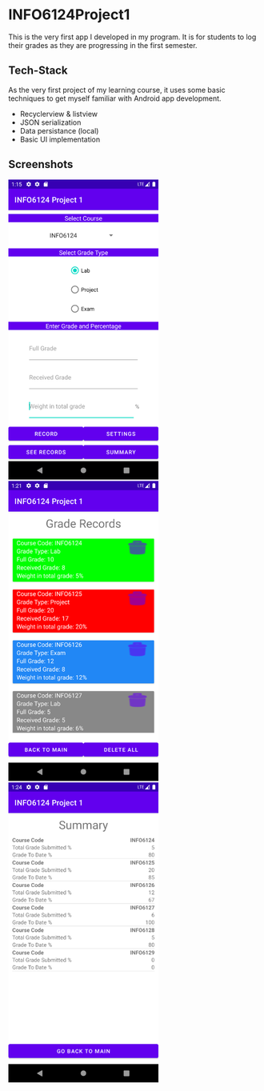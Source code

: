 # INFO6124Project1
This is the very first app I developed in my program. It is for students to log their grades as they are progressing in the first semester.

## Tech-Stack
As the very first project of my learning course, it uses some basic techniques to get myself familiar with Android app development.
* Recyclerview & listview
* JSON serialization
* Data persistance (local)
* Basic UI implementation

## Screenshots

<p float="left">
  <img src="./screenshots/6124-P1-1.png" width="300" style="border:5px white;"/>
  <img src="./screenshots/6124-P1-2.png" width="300" style="border:5px white;"/>  
  <img src="./screenshots/6124-P1-3.png" width="300" style="border:50px #000000;"/>  
</p?
